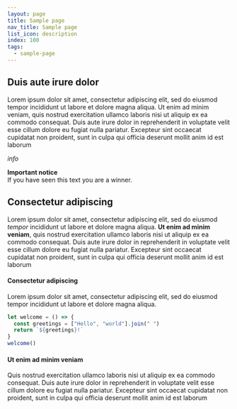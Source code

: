 ```yaml
---
layout: page
title: Sample page
nav_title: Sample page
list_icon: description
index: 100
tags:
  - sample-page
---
```


## Duis aute irure dolor
Lorem ipsum dolor sit amet, consectetur adipiscing elit, sed do eiusmod tempor incididunt ut labore et dolore magna aliqua. Ut enim ad minim veniam, quis nostrud exercitation ullamco laboris nisi ut aliquip ex ea commodo consequat. Duis aute irure dolor in reprehenderit in voluptate velit esse cillum dolore eu fugiat nulla pariatur. Excepteur sint occaecat cupidatat non proident, sunt in culpa qui officia deserunt mollit anim id est laborum

<div class="note-alert info">
<i>info</i>
<span markdown="1">

**Important notice**
<br/>
If you have seen this text you are a winner.
</span>
</div>

## Consectetur adipiscing
Lorem ipsum dolor sit amet, consectetur adipiscing elit, sed do eiusmod *tempor* incididunt ut labore et dolore magna aliqua. **Ut enim ad minim veniam**, quis nostrud exercitation ullamco laboris nisi ut aliquip ex ea commodo consequat. Duis aute irure dolor in reprehenderit in voluptate velit esse cillum dolore eu fugiat nulla pariatur. Excepteur sint occaecat cupidatat non proident, sunt in culpa qui officia deserunt mollit anim id est laborum

#### Consectetur adipiscing
Lorem ipsum dolor sit amet, consectetur adipiscing elit, sed do eiusmod tempor incididunt ut labore et dolore magna aliqua.


```javascript
let welcome = () => {
  const greetings = ["Hello", "world"].join(" ")
  return `${greetings}!`
}
welcome()
```

#### Ut enim ad minim veniam
Quis nostrud exercitation ullamco laboris nisi ut aliquip ex ea commodo consequat. Duis aute irure dolor in reprehenderit in voluptate velit esse cillum dolore eu fugiat nulla pariatur. Excepteur sint occaecat cupidatat non proident, sunt in culpa qui officia deserunt mollit anim id est laborum


